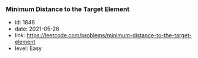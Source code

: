 ### Minimum Distance to the Target Element

* id: 1848
* date: 2021-05-26
* link: https://leetcode.com/problems/minimum-distance-to-the-target-element
* level: Easy
